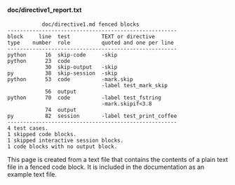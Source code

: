 #### doc/directive1_report.txt
~~~
           doc/directive1.md fenced blocks
------------------------------------------------------
block     line  test          TEXT or directive
type    number  role          quoted and one per line
------------------------------------------------------
python      16  skip-code     -skip
python      23  code
            30  skip-output   -skip
py          38  skip-session  -skip
python      53  code          -mark.skip
                              -label test_mark_skip
            56  output
python      70  code          -label test_fstring
                              -mark.skipif<3.8
            74  output
py          82  session       -label test_print_coffee
------------------------------------------------------
4 test cases.
1 skipped code blocks.
1 skipped interactive session blocks.
1 code blocks with no output block.
~~~
This page is created from a text file that contains the contents
of a plain text file in a fenced code block.
It is included in the documentation as an example text file.
